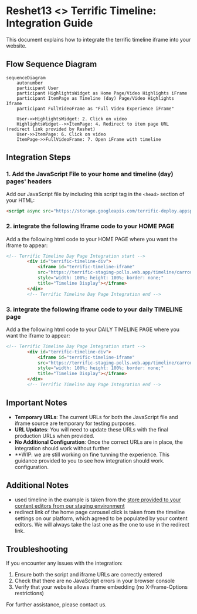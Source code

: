 # Reshet13 <> Terrific Timeline: Integration Guide

This document explains how to integrate the terrific timeline iframe into your website.

## Flow Sequence Diagram
```mermaid
sequenceDiagram
    autonumber
    participant User
    participant HighlightsWidget as Home Page/Video Highlights iFrame
    participant ItemPage as Timeline (day) Page/Video Highlights Iframe
    participant FullVideoFrame as "Full Video Experience iFrame"

    User->>HighlightsWidget: 2. Click on video 
    HighlightsWidget-->>ItemPage: 4. Redirect to item page URL (redirect link provided by Reshet)
    User->>ItemPage: 6. Click on video
    ItemPage->>FullVideoFrame: 7. Open iFrame with timeline
```
    

## Integration Steps

### 1. Add the JavaScript File to your home and timeline (day) pages' headers

Add our JavaScript file by including this script tag in the `<head>` section of your HTML:

```html
<script async src="https://storage.googleapis.com/terrific-deploy.appspot.com/temp/integration-script.js"></script>
```

### 2. integrate the following Iframe code to your HOME PAGE

Add a the following html code to your HOME PAGE where you want the iframe to appear:
```html
<!-- Terrific Timeline Day Page Integration start -->
        <div id="terrific-timeline-div">
            <iframe id="terrific-timeline-iframe"
            src="https://terrific-staging-polls.web.app/timeline/carrousel?id=5VKPd0aAyy98dI5j6o4Z&number-of-items=4&is-redirect=true"
            style="width: 100%; height: 100%; border: none;"
            title="Timeline Display"></iframe>
        </div>
        <!-- Terrific Timeline Day Page Integration end -->
```

### 3. integrate the following Iframe code to your daily TIMELINE page

Add a the following html code to your DAILY TIMELINE PAGE where you want the iframe to appear:

```html
<!-- Terrific Timeline Day Page Integration start -->
        <div id="terrific-timeline-div">
            <iframe id="terrific-timeline-iframe"
            src="https://terrific-staging-polls.web.app/timeline/carrousel?id=5VKPd0aAyy98dI5j6o4Z&number-of-items=4&is-redirect=false"
            style="width: 100%; height: 100%; border: none;"
            title="Timeline Display"></iframe>
        </div>
        <!-- Terrific Timeline Day Page Integration end -->
```

## Important Notes

- **Temporary URLs**: The current URLs for both the JavaScript file and iframe source are temporary for testing purposes.
- **URL Updates**: You will need to update these URLs with the final production URLs when provided.
- **No Additional Configuration**: Once the correct URLs are in place, the integration should work without further 
- **WIP: we are still working on fine tunning the experience. This guidance provided to you to see how integration should work.
configuration.

## Additional Notes
- used timeline in the example is taken from the [store provided to your content editors from our staging environment](https://staging.terrific.live/reshet13/manage/assets-library?timelineId=5VKPd0aAyy98dI5j6o4Z)
- redirect link of the home page carousel click is taken from the timeline settings on our platform, which agreed to be populated by your content editors. We will always take the last one as the one to use in the redirect link.

## Troubleshooting

If you encounter any issues with the integration:
1. Ensure both the script and iframe URLs are correctly entered
2. Check that there are no JavaScript errors in your browser console
3. Verify that your website allows iframe embedding (no X-Frame-Options restrictions)

For further assistance, please contact us. 
